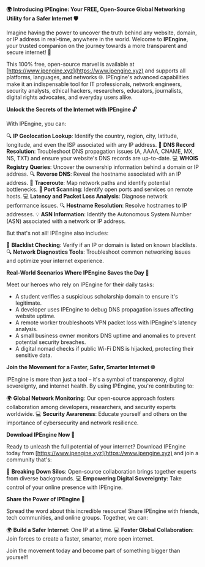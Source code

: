 **🌍 Introducing IPEngine: Your FREE, Open-Source Global Networking Utility for a Safer Internet 🛡️**

Imagine having the power to uncover the truth behind any website, domain, or IP address in real-time, anywhere in the world. Welcome to **IPEngine**, your trusted companion on the journey towards a more transparent and secure internet! 🚀

This 100% free, open-source marvel is available at [https://www.ipengine.xyz](https://www.ipengine.xyz) and supports all platforms, languages, and networks 🌐. IPEngine's advanced capabilities make it an indispensable tool for IT professionals, network engineers, security analysts, ethical hackers, researchers, educators, journalists, digital rights advocates, and everyday users alike.

**Unlock the Secrets of the Internet with IPEngine 🔓**

With IPEngine, you can:

🔍 **IP Geolocation Lookup**: Identify the country, region, city, latitude, longitude, and even the ISP associated with any IP address.
🚨 **DNS Record Resolution**: Troubleshoot DNS propagation issues (A, AAAA, CNAME, MX, NS, TXT) and ensure your website's DNS records are up-to-date.
💻 **WHOIS Registry Queries**: Uncover the ownership information behind a domain or IP address.
🔍 **Reverse DNS**: Reveal the hostname associated with an IP address.
👾 **Traceroute**: Map network paths and identify potential bottlenecks.
🚀 **Port Scanning**: Identify open ports and services on remote hosts.
💻 **Latency and Packet Loss Analysis**: Diagnose network performance issues.
🔍 **Hostname Resolution**: Resolve hostnames to IP addresses.
💡 **ASN Information**: Identify the Autonomous System Number (ASN) associated with a network or IP address.

But that's not all! IPEngine also includes:

🚨 **Blacklist Checking**: Verify if an IP or domain is listed on known blacklists.
🔍 **Network Diagnostics Tools**: Troubleshoot common networking issues and optimize your internet experience.

**Real-World Scenarios Where IPEngine Saves the Day 🌈**

Meet our heroes who rely on IPEngine for their daily tasks:

* A student verifies a suspicious scholarship domain to ensure it's legitimate.
* A developer uses IPEngine to debug DNS propagation issues affecting website uptime.
* A remote worker troubleshoots VPN packet loss with IPEngine's latency analysis.
* A small business owner monitors DNS uptime and anomalies to prevent potential security breaches.
* A digital nomad checks if public Wi-Fi DNS is hijacked, protecting their sensitive data.

**Join the Movement for a Faster, Safer, Smarter Internet 🌐**

IPEngine is more than just a tool – it's a symbol of transparency, digital sovereignty, and internet health. By using IPEngine, you're contributing to:

🌍 **Global Network Monitoring**: Our open-source approach fosters collaboration among developers, researchers, and security experts worldwide.
💻 **Security Awareness**: Educate yourself and others on the importance of cybersecurity and network resilience.

**Download IPEngine Now 📲**

Ready to unleash the full potential of your internet? Download IPEngine today from [https://www.ipengine.xyz](https://www.ipengine.xyz) and join a community that's:

🚀 **Breaking Down Silos**: Open-source collaboration brings together experts from diverse backgrounds.
💻 **Empowering Digital Sovereignty**: Take control of your online presence with IPEngine.

**Share the Power of IPEngine 🔗**

Spread the word about this incredible resource! Share IPEngine with friends, tech communities, and online groups. Together, we can:

🌍 **Build a Safer Internet**: One IP at a time.
💻 **Foster Global Collaboration**: Join forces to create a faster, smarter, more open internet.

Join the movement today and become part of something bigger than yourself!